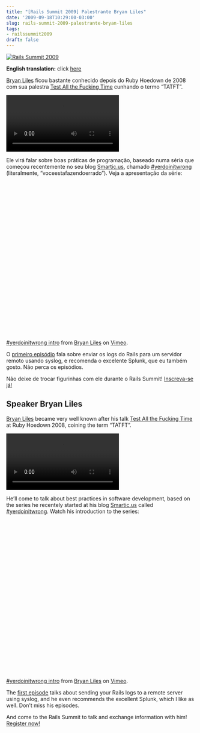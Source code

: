 ```yaml
---
title: "[Rails Summit 2009] Palestrante Bryan Liles"
date: '2009-09-18T10:29:00-03:00'
slug: rails-summit-2009-palestrante-bryan-liles
tags:
- railssummit2009
draft: false
---
```


[![Rails Summit 2009](http://railssummit.com.br/imgs/43/original/728x90.gif)](http://www.railssummit.com.br?utm_campaign=Railssummit&utm_source=banner_parceiros&utm_medium=banner&utm_content=por_728x90)

**English translation:** click [here](/2009/09/18/rails-summit-2009-palestrante-bryan-liles#en_bryan_liles)

[Bryan Liles](http://railssummit.locaweb.com.br/pt-BR/pages/speakers#bryan_liles) ficou bastante conhecido depois do Ruby Hoedown de 2008 com sua palestra [Test All the Fucking Time](http://rubyhoedown2008.confreaks.com/05-bryan-liles-lightning-talk-tatft-test-all-the-f-in-time.html) cunhando o termo “TATFT”.

<video controls>
<source src="https://s3.us-east-2.amazonaws.com/blip.tv/Akitaonrails-RailsConf2009MensagemDeBryanLilesParaBrasileiros335.mp4">
Your browser does not support the video tag. [Direct Link](https://s3.us-east-2.amazonaws.com/blip.tv/Akitaonrails-RailsConf2009MensagemDeBryanLilesParaBrasileiros335.mp4)
</source></video>

Ele virá falar sobre boas práticas de programação, baseado numa séria que começou recentemente no seu blog [Smartic.us](http://smartic.us/), chamado [#yerdoinitwrong](http://smartic.us/category/yerdoinitwrong/) (literalmente, “voceestafazendoerrado”). Veja a apresentação da série:

<object width="600" height="405"><param name="allowfullscreen" value="true">
<param name="allowscriptaccess" value="always">
<param name="movie" value="http://vimeo.com/moogaloop.swf?clip_id=6581783&server=vimeo.com&show_title=1&show_byline=1&show_portrait=0&color=00ADEF&fullscreen=1">
<embed src="http://vimeo.com/moogaloop.swf?clip_id=6581783&server=vimeo.com&show_title=1&show_byline=1&show_portrait=0&color=00ADEF&fullscreen=1" type="application/x-shockwave-flash" allowfullscreen="true" allowscriptaccess="always" width="600" height="405"></embed></object>

[#yerdoinitwrong intro](http://vimeo.com/6581783) from [Bryan Liles](http://vimeo.com/bryanl) on [Vimeo](http://vimeo.com).

O [primeiro episódio](http://smartic.us/2009/09/16/yerdoinitwrong-episode-1-logging-with-syslog/) fala sobre enviar os logs do Rails para um servidor remoto usando syslog, e recomenda o excelente Splunk, que eu também gosto. Não perca os episódios.

Não deixe de trocar figurinhas com ele durante o Rails Summit! [Inscreva-se já!](http://www.railssummit.com.br)


## Speaker Bryan Liles

[Bryan Liles](http://railssummit.locaweb.com.br/en/pages/speakers#bryan_liles) became very well known after his talk [Test All the Fucking Time](http://rubyhoedown2008.confreaks.com/05-bryan-liles-lightning-talk-tatft-test-all-the-f-in-time.html) at Ruby Hoedown 2008, coining the term “TATFT”.

<video controls>
<source src="https://s3.us-east-2.amazonaws.com/blip.tv/Akitaonrails-RailsConf2009MensagemDeBryanLilesParaBrasileiros335.mp4">
Your browser does not support the video tag. [Direct Link](https://s3.us-east-2.amazonaws.com/blip.tv/Akitaonrails-RailsConf2009MensagemDeBryanLilesParaBrasileiros335.mp4)
</source></video>

He’ll come to talk about best practices in software development, based on the series he recentely started at his blog [Smartic.us](http://smartic.us/) called [#yerdoinitwrong](http://smartic.us/category/yerdoinitwrong/). Watch his introduction to the series:

<object width="600" height="405"><param name="allowfullscreen" value="true">
<param name="allowscriptaccess" value="always">
<param name="movie" value="http://vimeo.com/moogaloop.swf?clip_id=6581783&server=vimeo.com&show_title=1&show_byline=1&show_portrait=0&color=00ADEF&fullscreen=1">
<embed src="http://vimeo.com/moogaloop.swf?clip_id=6581783&server=vimeo.com&show_title=1&show_byline=1&show_portrait=0&color=00ADEF&fullscreen=1" type="application/x-shockwave-flash" allowfullscreen="true" allowscriptaccess="always" width="600" height="405"></embed></object>

[#yerdoinitwrong intro](http://vimeo.com/6581783) from [Bryan Liles](http://vimeo.com/bryanl) on [Vimeo](http://vimeo.com).

The [first episode](http://smartic.us/2009/09/16/yerdoinitwrong-episode-1-logging-with-syslog/) talks about sending your Rails logs to a remote server using syslog, and he even recommends the excellent Splunk, which I like as well. Don’t miss his episodes.

And come to the Rails Summit to talk and exchange information with him! [Register now!](http://www.railssummit.com.br/en/home)

